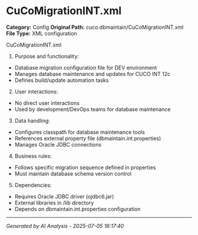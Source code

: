# CuCoMigrationINT.xml

**Category:** Config
**Original Path:** cuco.dbmaintain/CuCoMigrationINT.xml
**File Type:** XML configuration

CuCoMigrationINT.xml
1. Purpose and functionality:
- Database migration configuration file for DEV environment
- Manages database maintenance and updates for CUCO INT 12c
- Defines build/update automation tasks

2. User interactions:
- No direct user interactions
- Used by development/DevOps teams for database maintenance

3. Data handling:
- Configures classpath for database maintenance tools
- References external property file (dbmaintain.int.properties)
- Manages Oracle JDBC connections

4. Business rules:
- Follows specific migration sequence defined in properties
- Must maintain database schema version control

5. Dependencies:
- Requires Oracle JDBC driver (ojdbc6.jar)
- External libraries in /lib directory
- Depends on dbmaintain.int.properties configuration

---
*Generated by AI Analysis - 2025-07-05 16:17:40*

